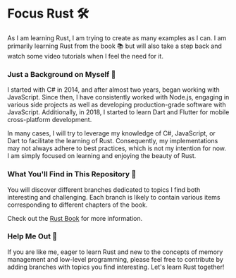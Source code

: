 # Focus Rust 🛠️

As I am learning Rust, I am trying to create as many examples as I can. I am primarily learning Rust from the book 📚 but will also take a step back and watch some video tutorials when I feel the need for it.

### Just a Background on Myself 🎨

I started with C# in 2014, and after almost two years, began working with JavaScript. Since then, I have consistently worked with Node.js, engaging in various side projects as well as developing production-grade software with JavaScript. Additionally, in 2018, I started to learn Dart and Flutter for mobile cross-platform development.

In many cases, I will try to leverage my knowledge of C#, JavaScript, or Dart to facilitate the learning of Rust. Consequently, my implementations may not always adhere to best practices, which is not my intention for now. I am simply focused on learning and enjoying the beauty of Rust.

### What You'll Find in This Repository 📁

You will discover different branches dedicated to topics I find both interesting and challenging. Each branch is likely to contain various items corresponding to different chapters of the book.

Check out the [Rust Book](https://doc.rust-lang.org/book/ch06-01-defining-an-enum.html) for more information.

### Help Me Out 🚀

If you are like me, eager to learn Rust and new to the concepts of memory management and low-level programming, please feel free to contribute by adding branches with topics you find interesting. Let's learn Rust together!
